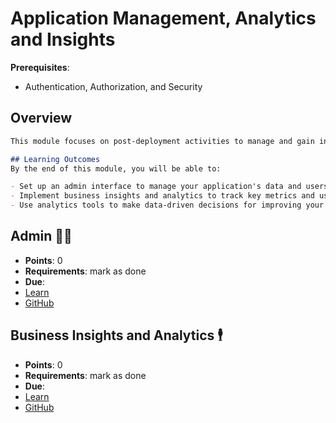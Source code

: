 # Application Management, Analytics and Insights
<!-- 
think of this as post-deploy items to do
-->

**Prerequisites**:
- Authentication, Authorization, and Security

## Overview
```md
This module focuses on post-deployment activities to manage and gain insights into your applications. You will learn how to set up admin interfaces, track business insights, and analytics to monitor and optimize your application's performance and user engagement.

## Learning Outcomes
By the end of this module, you will be able to:

- Set up an admin interface to manage your application's data and users.
- Implement business insights and analytics to track key metrics and user behaviors.
- Use analytics tools to make data-driven decisions for improving your application.
```

## Admin 🧑‍💼
- **Points**: 0 
- **Requirements**: mark as done
- **Due**:
- [Learn](https://learn.firstdraft.com/lessons/353-rails-admin)
- [GitHub](https://github.com/DPI-WE/rails-admin)

<!-- TODO: add more on tracking analytics -->
<!-- https://github.com/DPI-WE/rails-business-analytics/issues/4 -->
## Business Insights and Analytics 🕴️
- **Points**: 0 
- **Requirements**: mark as done
- **Due**:
- [Learn](https://learn.firstdraft.com/lessons/354-rails-business-analytics)
- [GitHub](https://github.com/DPI-WE/rails-business-analytics)
